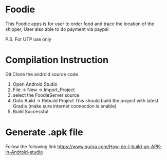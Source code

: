 # Foodie
This Foodie apps is for user to order food and trace the location of the shipper, 
User also able to do payment via paypal 

P.S. For UTP use only 

# Compilation Instruction
Git Clone the android source code

1. Open Android Studio
2. File -> New -> Import_Project
3. select the FoodieServer source
4. Goto Build -> Rebuild Project This should build the project with latest Gradle (make sure internet connection is enable)
5. Build Successful

# Generate .apk file
Follow the following link https://www.quora.com/How-do-I-build-an-APK-in-Android-studio
